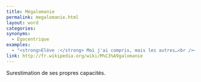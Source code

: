 ```yaml
---
title: Mégalomanie
permalink: megalomanie.html
layout: word
categories:
synonyms:
  - Egocentrique
examples:
  - "<strong>Elève :</strong> Moi j'ai compris, mais les autres…<br /><strong>Prof :</strong> Mais quelle mégalomanie exacerbée !"
link: http://fr.wikipedia.org/wiki/M%C3%A9galomanie
---
```


Surestimation de ses propres capacités.

